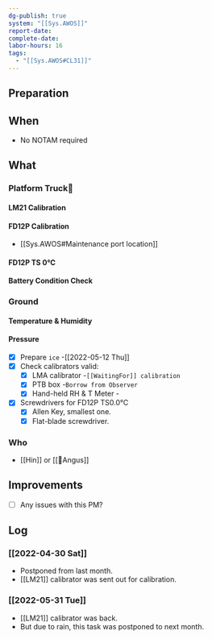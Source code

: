 ```yaml
---
dg-publish: true
system: "[[Sys.AWOS]]"
report-date: 
complete-date: 
labor-hours: 16
tags:
  - "[[Sys.AWOS#CL31]]"
---
```


## Preparation
## When
- No NOTAM required
## What 
### Platform Truck🚚
####  LM21 Calibration
####  FD12P Calibration
- [[Sys.AWOS#Maintenance port location]]
####  FD12P TS 0℃
####  Battery Condition Check
### Ground
####  Temperature & Humidity
####  Pressure
- [x] Prepare `ice` -[[2022-05-12 Thu]]
- [x] Check calibrators valid:
	- [x] LMA calibrator -`[[WaitingFor]] calibration`
	- [x] PTB box -`Borrow from Observer`
	- [x] Hand-held RH & T Meter -
- [x] Screwdrivers for FD12P TS0.0℃
	- [x] Allen Key, smallest one.
	- [x] Flat-blade screwdriver.
### Who
- [[Hin]] or [[👨Angus]]
## Improvements
- [ ] Any issues with this PM?

## Log
### [[2022-04-30 Sat]]
- Postponed from last month.
- [[LM21]] calibrator was sent out for calibration.
### [[2022-05-31 Tue]]
- [[LM21]] calibrator was back.
- But due to rain, this task was postponed to next month.

